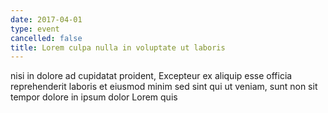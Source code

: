 ```yaml
---
date: 2017-04-01
type: event
cancelled: false
title: Lorem culpa nulla in voluptate ut laboris
---
```

nisi in dolore ad cupidatat proident, Excepteur ex aliquip esse officia reprehenderit laboris et eiusmod minim sed sint qui ut veniam, sunt non sit tempor dolore in ipsum dolor Lorem quis